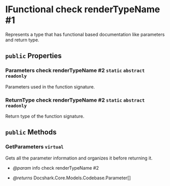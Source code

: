 # IFunctional check renderTypeName #1

Represents a type that has functional based documentation like parameters and return type.

## `public` Properties

### Parameters check renderTypeName #2 `static` `abstract` `readonly`

Parameters used in the function signature.

### ReturnType check renderTypeName #2 `static` `abstract` `readonly`

Return type of the function signature.



## `public` Methods

### GetParameters `virtual`

Gets all the parameter information and organizes it before returning it.

- *@param* info check renderTypeName #2

- *@returns* Docshark.Core.Models.Codebase.Parameter[]